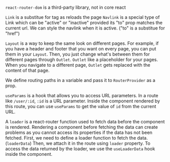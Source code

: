 `react-router-dom` is a third-party library, not in core react

`Link` is a substitue for <a> tag as <a> reloads the page
`Navlink` is a special type of Link which can be "active" or "inactive" provided its "to" prop matches the current url. We can style the navlink when it is active. ("to" is a substitue for "href")

`Layout` is a way to keep the same look on different pages. For example, if you have a header and footer that you want on every page, you can put them in your `Layout`. Then, you just change what's between them for different pages through `Outlet`.
`Outlet` like a placeholder for your pages. When you navigate to a different page, `Outlet` gets replaced with the content of that page.

We define routing paths in a variable and pass it to `RouterProvider` as a prop.

`useParams` is a hook that allows you to access URL parameters. In a route like `/user/:id`, `:id` is a URL parameter. Inside the component rendered by this route, you can use `useParams` to get the value of `id` from the current URL.

A `loader` is a react-router function used to fetch data before the component is rendered. Rendering a component before fetching the data can create problems as you cannot access its properties if the data has not been fetched.
First, we need to define a loader function to fetch the data.(`loaderData`) Then, we attach it in the route using  `loader` property. To access the data returned by the loader, we use the `useLoaderData` hook inside the component.
